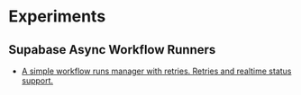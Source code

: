 # Experiments

## Supabase Async Workflow Runners
- [A simple workflow runs manager with retries. Retries and realtime status support.](/experiments/workflows/notion-to-blog)
